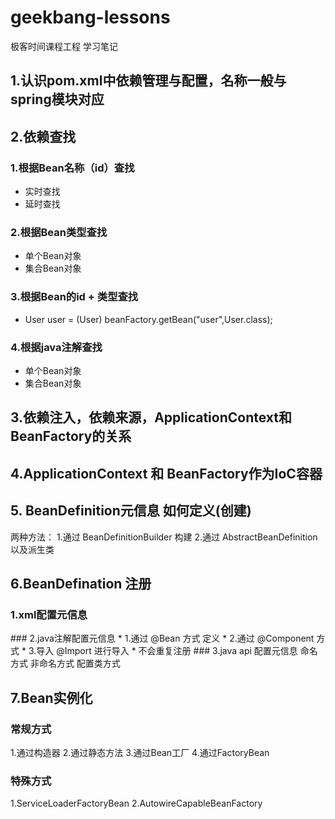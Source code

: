 # geekbang-lessons
极客时间课程工程
学习笔记

## 1.认识pom.xml中依赖管理与配置，名称一般与spring模块对应

## 2.依赖查找
### 1.根据Bean名称（id）查找
*   实时查找
*   延时查找
### 2.根据Bean类型查找
*   单个Bean对象
*   集合Bean对象
### 3.根据Bean的id + 类型查找
*   User user = (User) beanFactory.getBean("user",User.class);
### 4.根据java注解查找
*   单个Bean对象
*   集合Bean对象


## 3.依赖注入，依赖来源，ApplicationContext和BeanFactory的关系
## 4.ApplicationContext 和 BeanFactory作为IoC容器
## 5. BeanDefinition元信息 如何定义(创建)
   两种方法： 
   1.通过 BeanDefinitionBuilder 构建 
   2.通过 AbstractBeanDefinition 以及派生类
   
## 6.BeanDefination 注册
### 1.xml配置元信息
   <bean name="..." />
### 2.java注解配置元信息
 * 1.通过 @Bean 方式 定义
 * 2.通过 @Component 方式
 * 3.导入 @Import 进行导入
 * 不会重复注册
### 3.java api 配置元信息
   命名方式
   非命名方式
   配置类方式
   
## 7.Bean实例化
### 常规方式
1.通过构造器
2.通过静态方法
3.通过Bean工厂
4.通过FactoryBean
### 特殊方式
1.ServiceLoaderFactoryBean
2.AutowireCapableBeanFactory

   
